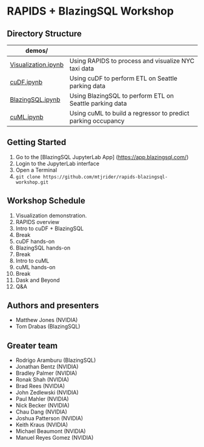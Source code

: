 # RAPIDS + BlazingSQL Workshop

## Directory Structure

| demos/ |  |
|--------|--|
| [Visualization.ipynb](demos/Visualization.ipynb) | Using RAPIDS to process and visualize NYC taxi data |
| [cuDF.ipynb](demos/cuDF.ipynb) | Using cuDF to perform ETL on Seattle parking data |
| [BlazingSQL.ipynb](demos/BlazingSQL.ipynb) | Using BlazingSQL to perform ETL on Seattle parking data |
| [cuML.ipynb](demos/cuML.ipynb) | Using cuML to build a regressor to predict parking occupancy |

## Getting Started

1. Go to the [BlazingSQL JupyterLab App] (https://app.blazingsql.com/)
2. Login to the JupyterLab interface
3. Open a Terminal
4. `git clone https://github.com/mtjrider/rapids-blazingsql-workshop.git`

## Workshop Schedule

1. Visualization demonstration.
2. RAPIDS overview
3. Intro to cuDF + BlazingSQL
4. Break
5. cuDF hands-on
6. BlazingSQL hands-on
7. Break
8. Intro to cuML
9. cuML hands-on
10. Break
11. Dask and Beyond
12. Q&A

## Authors and presenters

* Matthew Jones (NVIDIA)
* Tom Drabas (BlazingSQL)

## Greater team

* Rodrigo Aramburu (BlazingSQL)
* Jonathan Bentz (NVIDIA)
* Bradley Palmer (NVIDIA)
* Ronak Shah (NVIDIA)
* Brad Rees (NVIDIA)
* John Zedlewski (NVIDIA)
* Paul Mahler (NVIDIA)
* Nick Becker (NVIDIA)
* Chau Dang (NVIDIA)
* Joshua Patterson (NVIDIA)
* Keith Kraus (NVIDIA)
* Michael Beaumont (NVIDIA)
* Manuel Reyes Gomez (NVIDIA)
